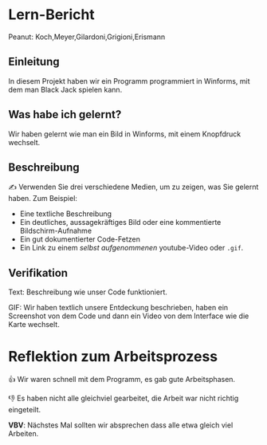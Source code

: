 # Lern-Bericht
Peanut: Koch,Meyer,Gilardoni,Grigioni,Erismann

## Einleitung

In diesem Projekt haben wir ein Programm programmiert in Winforms, mit dem man Black Jack spielen kann.

## Was habe ich gelernt?

 Wir haben gelernt wie man ein Bild in Winforms, mit einem Knopfdruck wechselt.

## Beschreibung

✍️ Verwenden Sie drei verschiedene Medien, um zu zeigen, was Sie gelernt haben. Zum Beispiel:

* Eine textliche Beschreibung
* Ein deutliches, aussagekräftiges Bild oder eine kommentierte Bildschirm-Aufnahme
* Ein gut dokumentierter Code-Fetzen
* Ein Link zu einem *selbst aufgenommenen* youtube-Video oder `.gif`.

## Verifikation
Text: Beschreibung wie unser Code funktioniert.

GIF:
 Wir haben textlich unsere Entdeckung beschrieben, haben ein Screenshot von dem Code und dann ein Video von dem Interface wie die Karte wechselt.

# Reflektion zum Arbeitsprozess

👍 Wir waren schnell mit dem Programm, es gab gute Arbeitsphasen. 

👎 Es haben nicht alle gleichviel gearbeitet, die Arbeit war nicht richtig eingeteilt.

**VBV**: Nächstes Mal sollten wir absprechen dass alle etwa gleich viel Arbeiten.
